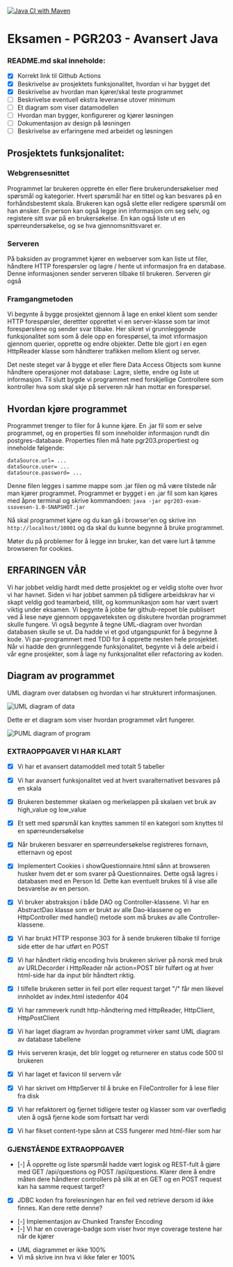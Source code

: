 [![Java CI with Maven](https://github.com/kristiania-pgr203-2021/pgr203-exam-ssovesen/actions/workflows/maven.yml/badge.svg)](https://github.com/kristiania-pgr203-2021/pgr203-exam-ssovesen/actions/workflows/maven.yml)

# Eksamen - PGR203 - Avansert Java
### README.md skal inneholde:

* [x] Korrekt link til Github Actions
* [x] Beskrivelse av prosjektets funksjonalitet, hvordan vi har bygget det
* [x] Beskrivelse av hvordan man kjører/skal teste programmet
* [ ] Beskrivelse eventuell ekstra leveranse utover minimum
* [ ] Et diagram som viser datamodellen
* [ ] Hvordan man bygger, konfigurerer og kjører løsningen
* [ ] Dokumentasjon av design på løsningen
* [ ] Beskrivelse av erfaringene med arbeidet og løsningen

## Prosjektets funksjonalitet:

### Webgrensesnittet

Programmet lar brukeren opprette én eller flere brukerundersøkelser med spørsmål og kategorier. Hvert spørsmål har en tittel og kan besvares på en forhåndsbestemt skala. Brukeren kan også slette eller redigere spørsmål om han ønsker. 
En person kan også legge inn informasjon om seg selv, og registere sitt svar på en brukersøkelse. En kan også liste ut en spørreundersøkelse, og se hva gjennomsnittsvaret er.

### Serveren
På baksiden av programmet kjører en webserver som kan liste ut filer, håndtere HTTP forespørsler og lagre / hente ut informasjon fra en database. Denne informasjonen sender serveren tilbake til brukeren. Serveren gir også 


### Framgangmetoden
Vi begynte å bygge prosjektet gjennom å lage en enkel klient som sender HTTP forespørsler, derettter opprettet vi en server-klasse som tar imot forespørslene og sender svar tilbake. Her sikret vi grunnleggende funksjonalitet som som å dele opp en forespørsel, ta imot informasjon gjennom querier, opprette og endre objekter. Dette ble gjort i en egen HttpReader klasse som håndterer trafikken mellom klient og server.

Det neste steget var å bygge et eller flere Data Access Objects som kunne håndtere operasjoner mot database: Lagre, slette, endre og liste ut informasjon. Til slutt bygde vi programmet med forskjellige Controllere som kontroller hva som skal skje på serveren når han mottar en forespørsel. 


## Hvordan kjøre programmet

Programmet trenger to filer for å kunne kjøre. En .jar fil som er selve programmet, og en properties fil som inneholder informasjon rundt din postgres-database.
Properties filen må hate pgr203.propertiest og inneholde følgende: 
```
dataSource.url= ...
dataSource.user= ...
dataSource.password= ...
```
Denne filen legges i samme mappe som .jar filen og må være tilstede når man kjører programmet. 
Programmet er bygget i en .jar fil som kan kjøres med åpne terminal og skrive kommandoen:
```java -jar pgr203-exam-ssovesen-1.0-SNAPSHOT.jar```

Nå skal programmet kjøre og du kan gå i browser'en og skrive inn ```http://localhost/10001``` og da skal du kunne begynne å bruke programmet. 

Møter du på problemer for å legge inn bruker, kan det være lurt å tømme browseren for cookies.

## ERFARINGEN VÅR
Vi har jobbet veldig hardt med dette prosjektet og er veldig stolte over hvor vi har havnet. Siden vi har jobbet sammen på tidligere arbeidskrav har vi skapt veldig god teamarbeid, tillit, og kommunikasjon som har vært svært viktig under eksamen. Vi begynte å jobbe før github-repoet ble publisert ved å lese nøye gjennom oppgaveteksten og diskutere hvordan programmet skulle fungere. Vi også begynte å tegne UML-diagram over hvordan databasen skulle se ut. Da hadde vi et god utgangspunkt for å begynne å kode. Vi par-programmert med TDD for å opprette nesten hele prosjektet. Når vi hadde den grunnleggende funksjonalitet, begynte vi å dele arbeid i vår egne prosjekter, som å lage ny funksjonalitet eller refactoring av koden.

## Diagram av programmet
UML diagram over databsen og hvordan vi har strukturert informasjonen. 

![UML diagram of data](/doc/UML.png)

Dette er et diagram som viser hvordan programmet vårt fungerer.

![PUML diagram of program](/doc/PUML.png)


### EXTRAOPPGAVER VI HAR KLART
* [x] Vi har et avansert datamoddell med totalt 5 tabeller
* [x] Vi har avansert funksjonalitet ved at hvert svaralternativet besvares på en skala 
* [x] Brukeren bestemmer skalaen og merkelappen på skalaen vet bruk av high_value og low_value
* [x] Et sett med spørsmål kan knyttes sammen til en kategori som knyttes til en spørreundersøkelse
* [x] Når brukeren besvarer en spørreundersøkelse registreres fornavn, etternavn og epost
* [x] Implementert Cookies i showQuestionnaire.html sånn at browseren husker hvem det er som svarer på Questionnaires. Dette også lagres i databasen med en Person Id. Dette kan eventuelt brukes til å vise alle besvarelse av en person.
* [x] Vi bruker abstraksjon i både DAO og Controller-klassene. Vi har en AbstractDao klasse som er brukt av alle Dao-klassene og en HttpController med handle() metode som må brukes av alle Controller-klassene.
* [x] Vi har brukt HTTP response 303 for å sende brukeren tilbake til forrige side etter de har utført en POST 
* [x] Vi har håndtert riktig encoding hvis brukeren skriver på norsk med bruk av URLDecorder i HttpReader når action=POST blir fulført og at hver html-side har <html lang="no"> da input blir håndtert riktig.
* [x] I tilfelle brukeren setter in feil port eller request target "/" får men likevel innholdet av index.html istedenfor 404
* [x] Vi har rammeverk rundt http-håndtering med HttpReader, HttpClient, HttpPostClient
* [x] Vi har laget diagram av hvordan programmet virker samt UML diagram av database tabellene
* [x] Hvis serveren krasje, det blir logget og returnerer en status code 500 til brukeren
* [x] Vi har laget et favicon til servern vår
* [x] Vi har skrivet om HttpServer til å bruke en FileController for å lese filer fra disk
* [x] Vi har refaktorert og fjernet tidligere tester og klasser som var overflødig uten å også fjerne kode som fortsatt har verdi
* [x] Vi har fikset content-type sånn at CSS fungerer med html-filer som har <!DOCTYPE html>


### GJENSTÅENDE EXTRAOPPGAVER

* [-] Å opprette og liste spørsmål hadde vært logisk og REST-fult å gjøre med GET /api/questions og POST /api/questions. Klarer dere å endre måten dere håndterer controllers på slik at en GET og en POST request kan ha samme request target?
* [x] JDBC koden fra forelesningen har en feil ved retrieve dersom id ikke finnes. Kan dere rette denne?
* [-] Implementasjon av Chunked Transfer Encoding
* [-] Vi har en coverage-badge som viser hvor mye coverage testene har når de kjører


- UML diagrammet er ikke 100%
- Vi må skrive inn hva vi ikke føler er 100%